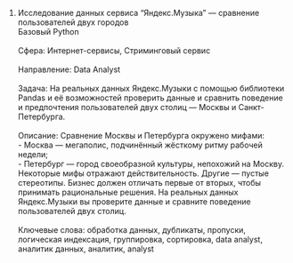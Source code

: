 1. Исследование данных сервиса “Яндекс.Музыка” — сравнение пользователей двух городов
<br>Базовый Python	
<br>Сфера: Интернет-сервисы, Стриминговый сервис	
<br>Направление: Data Analyst	
<br>Задача: На реальных данных Яндекс.Музыки c помощью библиотеки Pandas и её возможностей проверить данные и сравнить поведение и предпочтения пользователей двух столиц — Москвы и Санкт-Петербурга.	
<br>Описание: Сравнение Москвы и Петербурга окружено мифами:
<br>- Москва — мегаполис, подчинённый жёсткому ритму рабочей недели;
<br>- Петербург — город своеобразной культуры, непохожий на Москву.
<br>Некоторые мифы отражают действительность. Другие — пустые стереотипы. Бизнес должен отличать первые от вторых, чтобы принимать рациональные решения. На реальных данных Яндекс.Музыки вы проверите данные и сравните поведение пользователей двух столиц.	
<br>Ключевые слова: обработка данных, дубликаты, пропуски, логическая индексация, группировка, сортировка,	data analyst, аналитик данных, аналитик, analyst
